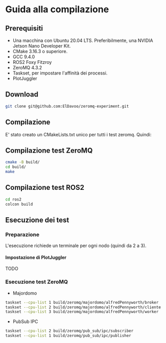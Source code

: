 # Guida alla compilazione
## Prerequisiti
- Una macchina con Ubuntu 20.04 LTS. Preferibilmente, una NVIDIA Jetson Nano Developer Kit.
- CMake 3.16.3 o superiore.
- GCC 9.4.0
- ROS2 Foxy Fitzroy
- ZeroMQ 4.3.2
- Taskset, per impostare l'affinità dei processi.
- PlotJuggler

## Download
```sh
git clone git@github.com:ElDavoo/zeromq-experiment.git
```

## Compilazione
E' stato creato un CMakeLists.txt unico per tutti i test zeromq. Quindi:
## Compilazione test ZeroMQ
```sh
cmake -B build/
cd build/
make
```
## Compilazione test ROS2
```sh
cd ros2
colcon build
```
## Esecuzione dei test
### Preparazione
L'esecuzione richiede un terminale per ogni nodo (quindi da 2 a 3).

#### Impostazione di PlotJuggler
TODO


### Esecuzione test ZeroMQ
- Majordomo
```sh
taskset --cpu-list 1 build/zeromq/majordomo/alfredPennyworth/broker
taskset --cpu-list 2 build/zeromq/majordomo/alfredPennyworth/cliente
taskset --cpu-list 3 build/zeromq/majordomo/alfredPennyworth/worker
```
- PubSub IPC
```sh
taskset --cpu-list 2 build/zeromq/pub_sub/ipc/subscriber
taskset --cpu-list 1 build/zeromq/pub_sub/ipc/publisher
```